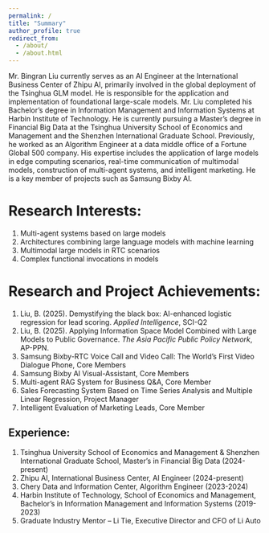 ```yaml
---
permalink: /
title: "Summary"
author_profile: true
redirect_from: 
  - /about/
  - /about.html
---
```


Mr. Bingran Liu currently serves as an AI Engineer at the International Business Center of Zhipu AI, primarily involved in the global deployment of the Tsinghua GLM model. He is responsible for the application and implementation of foundational large-scale models. Mr. Liu completed his Bachelor’s degree in Information Management and Information Systems at Harbin Institute of Technology. He is currently pursuing a Master’s degree in Financial Big Data at the Tsinghua University School of Economics and Management and the Shenzhen International Graduate School. Previously, he worked as an Algorithm Engineer at a data middle office of a Fortune Global 500 company. His expertise includes the application of large models in edge computing scenarios, real-time communication of multimodal models, construction of multi-agent systems, and intelligent marketing. He is a key member of projects such as Samsung Bixby AI.

Research Interests:
======
1. Multi-agent systems based on large models
1. Architectures combining large language models with machine learning
1. Multimodal large models in RTC scenarios
1. Complex functional invocations in models

Research and Project Achievements:
======
1. Liu, B. (2025). Demystifying the black box: AI-enhanced logistic regression for lead scoring. *Applied Intelligence*, SCI-Q2
1. Liu, B. (2025). Applying Information Space Model Combined with Large Models to Public Governance. *The Asia Pacific Public Policy Network*, AP-PPN.
1. Samsung Bixby-RTC Voice Call and Video Call: The World’s First Video Dialogue Phone, Core Members
1. Samsung Bixby AI Visual-Assistant, Core Members
1. Multi-agent RAG System for Business Q&A, Core Member
1. Sales Forecasting System Based on Time Series Analysis and Multiple Linear Regression, Project Manager
1. Intelligent Evaluation of Marketing Leads, Core Member

Experience:
------
1. Tsinghua University School of Economics and Management & Shenzhen International Graduate School, Master’s in Financial Big Data (2024-present)
1. Zhipu AI, International Business Center, AI Engineer (2024-present)
1. Chery Data and Information Center, Algorithm Engineer (2023-2024)
1. Harbin Institute of Technology, School of Economics and Management, Bachelor’s in Information Management and Information Systems (2019-2023)
1. Graduate Industry Mentor – Li Tie, Executive Director and CFO of Li Auto
